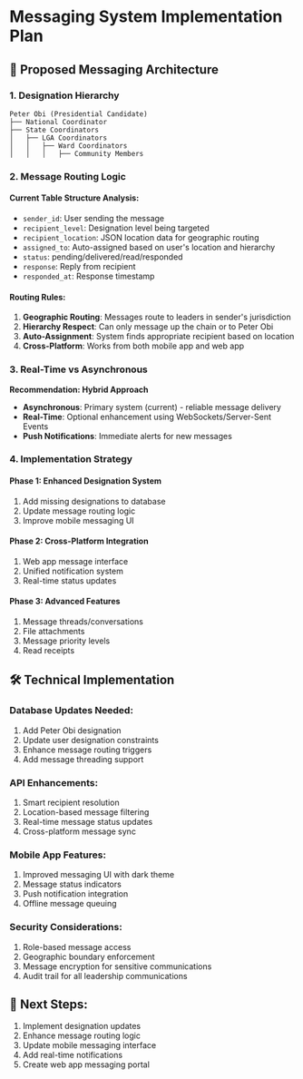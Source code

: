 # Messaging System Implementation Plan

## 🎯 **Proposed Messaging Architecture**

### **1. Designation Hierarchy**
```
Peter Obi (Presidential Candidate)
├── National Coordinator  
├── State Coordinators
│   ├── LGA Coordinators
│   │   ├── Ward Coordinators
│   │   │   ├── Community Members
```

### **2. Message Routing Logic**

#### **Current Table Structure Analysis:**
- `sender_id`: User sending the message
- `recipient_level`: Designation level being targeted
- `recipient_location`: JSON location data for geographic routing
- `assigned_to`: Auto-assigned based on user's location and hierarchy
- `status`: pending/delivered/read/responded
- `response`: Reply from recipient
- `responded_at`: Response timestamp

#### **Routing Rules:**
1. **Geographic Routing**: Messages route to leaders in sender's jurisdiction
2. **Hierarchy Respect**: Can only message up the chain or to Peter Obi
3. **Auto-Assignment**: System finds appropriate recipient based on location
4. **Cross-Platform**: Works from both mobile app and web app

### **3. Real-Time vs Asynchronous**

**Recommendation: Hybrid Approach**
- **Asynchronous**: Primary system (current) - reliable message delivery
- **Real-Time**: Optional enhancement using WebSockets/Server-Sent Events
- **Push Notifications**: Immediate alerts for new messages

### **4. Implementation Strategy**

#### **Phase 1: Enhanced Designation System**
1. Add missing designations to database
2. Update message routing logic
3. Improve mobile messaging UI

#### **Phase 2: Cross-Platform Integration**
1. Web app message interface
2. Unified notification system
3. Real-time status updates

#### **Phase 3: Advanced Features**
1. Message threads/conversations
2. File attachments
3. Message priority levels
4. Read receipts

## 🛠 **Technical Implementation**

### **Database Updates Needed:**
1. Add Peter Obi designation
2. Update user designation constraints
3. Enhance message routing triggers
4. Add message threading support

### **API Enhancements:**
1. Smart recipient resolution
2. Location-based message filtering  
3. Real-time message status updates
4. Cross-platform message sync

### **Mobile App Features:**
1. Improved messaging UI with dark theme
2. Message status indicators
3. Push notification integration
4. Offline message queuing

### **Security Considerations:**
1. Role-based message access
2. Geographic boundary enforcement
3. Message encryption for sensitive communications
4. Audit trail for all leadership communications

## 🚀 **Next Steps:**
1. Implement designation updates
2. Enhance message routing logic
3. Update mobile messaging interface
4. Add real-time notifications
5. Create web app messaging portal
